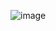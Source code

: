 ![image](https://github.com/basrioglumehmet/10-days-js-challenge/assets/166669195/189930a4-be01-4b81-bb7a-9d0ebb2112ca)
